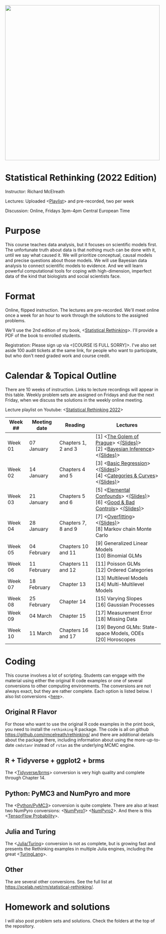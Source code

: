 <img src="title.gif" width="500">

Statistical Rethinking (2022 Edition)
===============

Instructor: Richard McElreath

Lectures: Uploaded <[Playlist](https://www.youtube.com/playlist?list=PLDcUM9US4XdMROZ57-OIRtIK0aOynbgZN)> and pre-recorded, two per week

Discussion: Online, Fridays 3pm-4pm Central European Time

# Purpose

This course teaches data analysis, but it focuses on scientific models first. The unfortunate truth about data is that nothing much can be done with it, until we say what caused it. We will prioritize conceptual, causal models and precise questions about those models. We will use Bayesian data analysis to connect scientific models to evidence. And we will learn powerful computational tools for coping with high-dimension, imperfect data of the kind that biologists and social scientists face.

# Format

Online, flipped instruction. The lectures are pre-recorded. We'll meet online once a week for an hour to work through the solutions to the assigned problems.

We'll use the 2nd edition of my book, <[Statistical Rethinking](https://xcelab.net/rm/statistical-rethinking/)>. I'll provide a PDF of the book to enrolled students.

Registration: Please sign up via <[COURSE IS FULL SORRY]>. I've also set aside 100 audit tickets at the same link, for people who want to participate, but who don't need graded work and course credit.

# Calendar & Topical Outline

There are 10 weeks of instruction. Links to lecture recordings will appear in this table. Weekly problem sets are assigned on Fridays and due the next Friday, when we discuss the solutions in the weekly online meeting.

Lecture playlist on Youtube: <[Statistical Rethinking 2022](https://www.youtube.com/playlist?list=PLDcUM9US4XdMROZ57-OIRtIK0aOynbgZN)>

[//]: # (11 Feb SPP conflict , 25 Feb Winter Break conflict )

| Week ## | Meeting date | Reading | Lectures |
| ------- | -------------- | ------------- | ---------------------- |
| Week 01 | 07 January  | Chapters 1, 2 and 3 | [1] <[The Golem of Prague](https://youtu.be/cclUd_HoRlo)> <[(Slides)](https://speakerdeck.com/rmcelreath/statistical-rethinking-2022-lecture-01)> <br> [2] <[Bayesian Inference](https://www.youtube.com/watch?v=guTdrfycW2Q&list=PLDcUM9US4XdMROZ57-OIRtIK0aOynbgZN&index=2)> <[(Slides)](https://speakerdeck.com/rmcelreath/statistical-rethinking-2022-lecture-02)> 
| Week 02 | 14 January | Chapters 4 and 5 | [3] <[Basic Regression](https://www.youtube.com/watch?v=zYYBtxHWE0A)> <[(Slides)](https://speakerdeck.com/rmcelreath/statistical-rethinking-2022-lecture-03)> <br> [4] <[Categories & Curves](https://youtu.be/QiHKdvAbYII)> <[(Slides)](https://speakerdeck.com/rmcelreath/statistical-rethinking-2022-lecture-04)>
| Week 03 | 21 January | Chapters 5 and 6 |  [5] <[Elemental Confounds](https://youtu.be/UpP-_mBvECI)> <[(Slides)](https://speakerdeck.com/rmcelreath/statistical-rethinking-2022-lecture-05)> <br> [6] <[Good & Bad Controls](https://www.youtube.com/watch?v=NSuTaeW6Orc&list=PLDcUM9US4XdMROZ57-OIRtIK0aOynbgZN&index=6)> <[(Slides)](https://speakerdeck.com/rmcelreath/statistical-rethinking-2022-lecture-06)>
| Week 04 | 28 January | Chapters 7, 8 and 9 | [7] <[Overfitting](https://www.youtube.com/watch?v=odGAAJDlgp8&list=PLDcUM9US4XdMROZ57-OIRtIK0aOynbgZN&index=7)> <[(Slides)](https://speakerdeck.com/rmcelreath/statistical-rethinking-2022-lecture-07)> <br> [8] Markov chain Monte Carlo
| Week 05 | 04 February | Chapters 10 and 11 | [9] Generalized Linear Models <br> [10] Binomial GLMs
| Week 06 | 11 February | Chapters 11 and 12 | [11] Poisson GLMs <br> [12] Ordered Categories
| Week 07 | 18 February | Chapter 13 | [13] Multilevel Models <br> [14] Multi-Multilevel Models
| Week 08 | 25 February | Chapter 14 | [15] Varying Slopes <br> [16] Gaussian Processes
| Week 09 | 04 March | Chapter 15 | [17] Measurement Error <br> [18] Missing Data
| Week 10 | 11 March | Chapters 16 and 17 | [19] Beyond GLMs: State-space Models, ODEs <br> [20] Horoscopes


# Coding

This course involves a lot of scripting. Students can engage with the material using either the original R code examples or one of several conversions to other computing environments. The conversions are not always exact, but they are rather complete. Each option is listed below. I also list conversions <[here](https://xcelab.net/rm/statistical-rethinking/)>.

## Original R Flavor

For those who want to use the original R code examples in the print book, you need to install the `rethinking` R package. The code is all on github <https://github.com/rmcelreath/rethinking/> and there are additional details about the package there, including information about using the more-up-to-date `cmdstanr` instead of `rstan` as the underlying MCMC engine.

## R + Tidyverse + ggplot2 + brms

The <[Tidyverse/brms](https://bookdown.org/content/4857/)> conversion is very high quality and complete through Chapter 14.

## Python: PyMC3 and NumPyro and more

The <[Python/PyMC3](https://github.com/pymc-devs/resources/tree/master/Rethinking_2)> conversion is quite complete. There are also at least two NumPyro conversions: <[NumPyro1](https://github.com/asuagar/statrethink-course-numpyro-2019)> <[NumPyro2](https://fehiepsi.github.io/rethinking-numpyro/)>. And there is this <[TensorFlow Probability](https://github.com/ksachdeva/rethinking-tensorflow-probability)>. 

## Julia and Turing

The <[Julia/Turing](https://github.com/StatisticalRethinkingJulia)> conversion is not as complete, but is growing fast and presents the Rethinking examples in multiple Julia engines, including the great <[TuringLang](https://github.com/StatisticalRethinkingJulia/TuringModels.jl)>.

## Other

The are several other conversions. See the full list at <https://xcelab.net/rm/statistical-rethinking/>.

# Homework and solutions

I will also post problem sets and solutions. Check the folders at the top of the repository.




